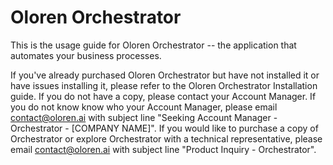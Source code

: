 # Oloren Orchestrator

This is the usage guide for Oloren Orchestrator -- the application that automates your business processes.

If you've already purchased Oloren Orchestrator but have not installed it or have issues installing it, please refer to the Oloren Orchestrator Installation guide. If you do not have a copy, please contact your Account Manager. If you do not know know who your Account Manager, please email [contact@oloren.ai](mailto:contact@oloren.ai) with subject line "Seeking Account Manager - Orchestrator - [COMPANY NAME]". If you would like to purchase a copy of Orchestrator or explore Orchestrator with a technical representative, please email [contact@oloren.ai](mailto:contact@oloren.ai) with subject line "Product Inquiry - Orchestrator".
